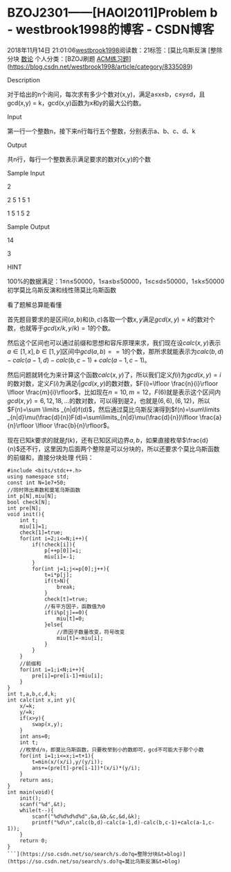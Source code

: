 # BZOJ2301——[HAOI2011]Problem b - westbrook1998的博客 - CSDN博客





2018年11月14日 21:01:06[westbrook1998](https://me.csdn.net/westbrook1998)阅读数：21标签：[莫比乌斯反演																[整除分块																[数论](https://so.csdn.net/so/search/s.do?q=数论&t=blog)
个人分类：[BZOJ刷题																[ACM练习题](https://blog.csdn.net/westbrook1998/article/category/7652684)](https://blog.csdn.net/westbrook1998/article/category/8335089)





> 
Description

对于给出的n个询问，每次求有多少个数对(x,y)，满足a≤x≤b，c≤y≤d，且gcd(x,y) = k，gcd(x,y)函数为x和y的最大公约数。

Input

第一行一个整数n，接下来n行每行五个整数，分别表示a、b、c、d、k

Output

共n行，每行一个整数表示满足要求的数对(x,y)的个数

Sample Input

2

2 5 1 5 1

1 5 1 5 2

Sample Output

14

3

HINT

100%的数据满足：1≤n≤50000，1≤a≤b≤50000，1≤c≤d≤50000，1≤k≤50000
初学莫比乌斯反演和线性筛莫比乌斯函数

看了题解总算能看懂

首先题目要求的是区间$(a,b)$和$(b,c)$各取一个数$x,y$满足$gcd(x,y)=k$的数对个数，也就等于$gcd(x/k,y/k)=1$的个数。

然后这个区间也可以通过前缀和思想和容斥原理来求，我们现在设$calc(x,y)$表示$a\in[1,x],b\in [1,y]$区间中$gcd(a,b)==1$的个数，那所求就能表示为$calc(b,d)-calc(a-1,d)-calc(b,c-1)+calc(a-1,c-1)$。

然后问题就转化为来计算这个函数$calc(x,y)$了，所以我们定义$f(i)$为$gcd(x,y)=i$的数对数，定义$F(i)$为满足$i|gcd(x,y)$的数对数，$F(i)=\lfloor \frac{n}{i}\rfloor \lfloor \frac{m}{i}\rfloor$，比如现在$n=10,m=12$，$F(6)$就是表示这个区间内$gcd(x,y)=6,12,18,...$的数对数，可以得到是$2$，也就是$(6,6),(6,12)$，所以$F(n)=\sum \limits _{n|d}f(d)$，然后通过莫比乌斯反演得到$f(n)=\sum\limits _{n|d}\mu(\frac{d}{n})F(d)=\sum\limits_{n|d}\mu(\frac{d}{n})\lfloor \frac{a}{n}\rfloor \lfloor \frac{b}{n}\rfloor$。

现在已知$k$要求的就是$f(k)$，还有已知区间边界$a,b$，如果直接枚举$\frac{d}{n}$还不行，这里因为后面两个整除是可以分块的，所以还要求个莫比乌斯函数的前缀和，直接分块处理
代码：

```
#include <bits/stdc++.h>
using namespace std;
const int N=1e7+50;
//同时筛出素数和莫笔乌斯函数
int p[N],miu[N];
bool check[N];
int pre[N];
void init(){
    int t;
    miu[1]=1;
    check[1]=true;
    for(int i=2;i<=N;i++){
        if(!check[i]){
            p[++p[0]]=i;
            miu[i]=-1;
        }
        for(int j=1;j<=p[0];j++){
            t=i*p[j];
            if(t>N){
                break;
            }  
            check[t]=true;
            //有平方因子，函数值为0
            if(i%p[j]==0){
                miu[t]=0;
            }else{
                //质因子数量改变，符号改变
                miu[t]=-miu[i];
            }
        }
    }
    //前缀和
    for(int i=1;i<N;i++){
        pre[i]=pre[i-1]+miu[i];
    }
}
int t,a,b,c,d,k;
int calc(int x,int y){
    x/=k;
    y/=k;
    if(x>y){
        swap(x,y);
    }
    int ans=0;
    int t;
    //枚举d/n，即莫比乌斯函数，只要枚举到小的数即可，gcd不可能大于那个小数
    for(int i=1;i<=x;i=t+1){
        t=min(x/(x/i),y/(y/i));
        ans+=(pre[t]-pre[i-1])*(x/i)*(y/i);
    }
    return ans;
}
int main(void){
    init();
    scanf("%d",&t);
    while(t--){
        scanf("%d%d%d%d%d",&a,&b,&c,&d,&k);
        printf("%d\n",calc(b,d)-calc(a-1,d)-calc(b,c-1)+calc(a-1,c-1));
    }
    return 0;
}
```](https://so.csdn.net/so/search/s.do?q=整除分块&t=blog)](https://so.csdn.net/so/search/s.do?q=莫比乌斯反演&t=blog)




